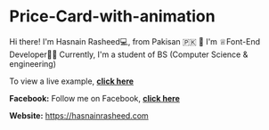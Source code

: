 # Price-Card-with-animation

Hi there! 
I'm Hasnain Rasheed💻, from Pakisan 🇵🇰 👋
I'm ♕Font-End Developer👨‍💻 Currently, 
I'm a student of BS (Computer Science & engineering) 


To view a live example, **[click here](https://hrhasnai.github.io/Price-Card-with-animation/)**


**Facebook:**
Follow me on Facebook, **[click here](https://web.facebook.com/hrhasnai/)**

**Website:** 
https://hasnainrasheed.com

